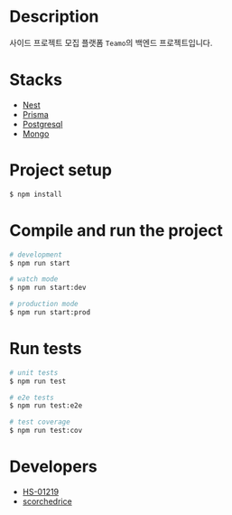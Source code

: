 # Description

사이드 프로젝트 모집 플랫폼 `Teamo`의 백엔드 프로젝트입니다.

# Stacks 

- [Nest](https://github.com/nestjs/nest)
- [Prisma](https://github.com/prisma/prisma)
- [Postgresql](https://www.postgresql.org/)
- [Mongo](https://www.mongodb.com/)

# Project setup

```bash
$ npm install
```

# Compile and run the project

```bash
# development
$ npm run start

# watch mode
$ npm run start:dev

# production mode
$ npm run start:prod
```

# Run tests

```bash
# unit tests
$ npm run test

# e2e tests
$ npm run test:e2e

# test coverage
$ npm run test:cov
```

[//]: # (## Deployment)

[//]: # ()
[//]: # (When you're ready to deploy your NestJS application to production, there are some key steps you can take to ensure it runs as efficiently as possible. Check out the [deployment documentation]&#40;https://docs.nestjs.com/deployment&#41; for more information.)

[//]: # ()
[//]: # (If you are looking for a cloud-based platform to deploy your NestJS application, check out [Mau]&#40;https://mau.nestjs.com&#41;, our official platform for deploying NestJS applications on AWS. Mau makes deployment straightforward and fast, requiring just a few simple steps:)

[//]: # ()
[//]: # (```bash)

[//]: # ($ npm install -g mau)

[//]: # ($ mau deploy)

[//]: # (```)

[//]: # ()
[//]: # (With Mau, you can deploy your application in just a few clicks, allowing you to focus on building features rather than managing infrastructure.)

# Developers

- [HS-01219](https://github.com/HS-01219)
- [scorchedrice](https://github.com/scorchedrice)